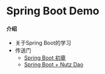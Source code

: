 # Spring Boot Demo

#### 介绍
- 关于Spring Boot的学习
- 传送门
  - [Spring Boot 初章](https://log.clearcode.top/post/springboot-chu-zhang/)
  - [Spring Boot + Nutz Dao](https://log.clearcode.top/post/springboot-nutzdao/)
